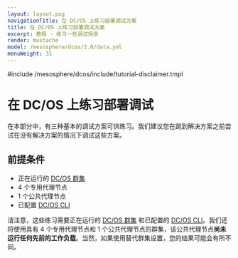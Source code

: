 ```yaml
---
layout: layout.pug
navigationTitle: 在 DC/OS 上练习部署调试方案
title: 在 DC/OS 上练习部署调试方案
excerpt: 教程 - 练习一些调试场景
render: mustache
model: /mesosphere/dcos/2.0/data.yml
menuWeight: 31
---
```

#include /mesosphere/dcos/include/tutorial-disclaimer.tmpl

<!-- IV. Hands On Examples Section -->

<a name=hands-on></a>

# 在 DC/OS 上练习部署调试

在本部分中，有三种基本的调试方案可供练习。我们建议您在跳到解决方案之前尝试在没有解决方案的情况下调试这些方案。

## 前提条件

- 正在运行的 [DC/OS 群集](/mesosphere/dcos/2.0/installing/)
 - 4 个专用代理节点
 - 1 个公共代理节点
- 已配置 [DC/OS CLI](/mesosphere/dcos/2.0/cli/install/)

请注意，这些练习需要正在运行的 [DC/OS 群集](/mesosphere/dcos/2.0/installing/) 和已配置的 [DC/OS CLI](/mesosphere/dcos/2.0/cli/install/)。我们还将使用具有 4 个专用代理节点和 1 个公共代理节点的群集，该公共代理节点**尚未运行任何先前的工作负载**。当然，如果使用替代群集设置，您的结果可能会有所不同。

